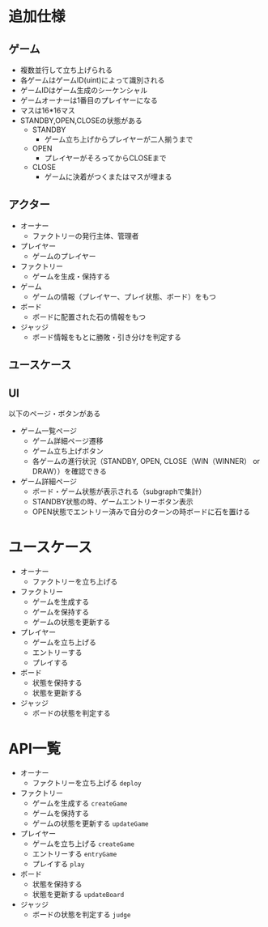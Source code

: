 # 追加仕様
## ゲーム
- 複数並行して立ち上げられる
- 各ゲームはゲームID(uint)によって識別される
- ゲームIDはゲーム生成のシーケンシャル
- ゲームオーナーは1番目のプレイヤーになる
- マスは16*16マス
- STANDBY,OPEN,CLOSEの状態がある
  - STANDBY
    - ゲーム立ち上げからプレイヤーが二人揃うまで
  - OPEN
    - プレイヤーがそろってからCLOSEまで
  - CLOSE
    - ゲームに決着がつくまたはマスが埋まる

## アクター
- オーナー
  - ファクトリーの発行主体、管理者
- プレイヤー
  - ゲームのプレイヤー
- ファクトリー
  - ゲームを生成・保持する
- ゲーム
  - ゲームの情報（プレイヤー、プレイ状態、ボード）をもつ
- ボード
  - ボードに配置された石の情報をもつ
- ジャッジ
  - ボード情報をもとに勝敗・引き分けを判定する

## ユースケース

## UI
以下のページ・ボタンがある
- ゲーム一覧ページ
  - ゲーム詳細ページ遷移
  - ゲーム立ち上げボタン
  - 各ゲームの進行状況（STANDBY, OPEN, CLOSE（WIN（WINNER） or DRAW））を確認できる
- ゲーム詳細ページ
  - ボード・ゲーム状態が表示される（subgraphで集計）
  - STANDBY状態の時、ゲームエントリーボタン表示
  - OPEN状態でエントリー済みで自分のターンの時ボードに石を置ける

# ユースケース
- オーナー
  - ファクトリーを立ち上げる
- ファクトリー
  - ゲームを生成する
  - ゲームを保持する
  - ゲームの状態を更新する
- プレイヤー
  - ゲームを立ち上げる
  - エントリーする
  - プレイする
- ボード
  - 状態を保持する
  - 状態を更新する
- ジャッジ
  - ボードの状態を判定する

# API一覧
- オーナー
  - ファクトリーを立ち上げる `deploy`
- ファクトリー
  - ゲームを生成する `createGame`
  - ゲームを保持する
  - ゲームの状態を更新する `updateGame`
- プレイヤー
  - ゲームを立ち上げる `createGame`
  - エントリーする `entryGame`
  - プレイする `play`
- ボード
  - 状態を保持する
  - 状態を更新する `updateBoard`
- ジャッジ
  - ボードの状態を判定する `judge`